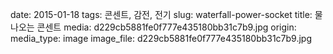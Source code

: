 date: 2015-01-18
tags: 콘센트, 감전, 전기
slug: waterfall-power-socket
title: 물 나오는 콘센트
media: d229cb5881fe0f777e435180bb31c7b9.jpg
origin: 
media_type: image
image_file: d229cb5881fe0f777e435180bb31c7b9.jpg